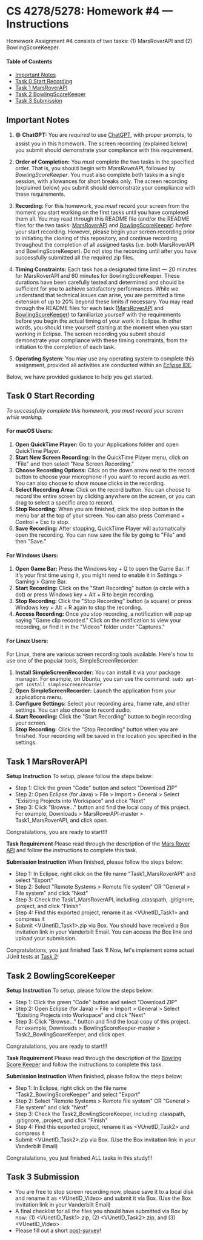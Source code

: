 # CS 4278/5278: Homework #4 — Instructions

Homework Assignment #4 consists of two tasks: (1) MarsRoverAPI and (2) BowlingScoreKeeper. 

#### Table of Contents
* [Important Notes](#important-notes)
* [Task 0 Start Recording](#task-0-start-recording)
* [Task 1 MarsRoverAPI](#task-1-marsroverapi)
* [Task 2 BowlingScoreKeeper](#task-2-bowlingscorekeeper)
* [Task 3 Submission](#task-3-submission)

## Important Notes

1. 🟢 **ChatGPT:** You are *required* to use [ChatGPT](https://chat.openai.com/), with proper prompts, to assist you in this homework. The screen recording (explained below) you submit should demonstrate your compliance with this requirement.



1. **Order of Completion:** You *must* complete the two tasks in the specified order. That is, you should begin with *MarsRoverAPI*, followed by *BowlingScoreKeeper*. You must also complete both tasks in a single session, with allowances for short breaks only. The screen recording (explained below) you submit should demonstrate your compliance with these requirements.

1. **Recording:** For this homework, you *must* record your screen from the moment you start working on the first tasks until you have completed them all. You may read through this README file (and/or the README files for the two tasks: [MarsRoverAPI](https://github.com/largehappygroup/HW4-G2/blob/main/Task1_MarsRoverAPI/README.md) and [BowlingScoreKeeper](https://github.com/largehappygroup/HW4-G2/blob/main/Task2_BowlingScoreKeeper/README.md)) *before* your start recording. However, please begin your screen recording prior to initiating the cloning of this repository, and continue recording throughout the completion of all assigned tasks (i.e. both MarsRoverAPI and BowlingScoreKeeper). Do not stop the recording until after you have successfully submitted all the required zip files.

1. **Timing Constraints:** Each task has a designated time limit — 20 minutes for MarsRoverAPI and 60 minutes for BowlingScoreKeeper. These durations have been carefully tested and determined and should be sufficient for you to achieve satisfactory performances. While we understand that technical issues can arise, you are permitted a time extension of up to 20% beyond these limits if necessary. You may read through the README files for each task ([MarsRoverAPI](https://github.com/largehappygroup/HW4-G2/blob/main/Task1_MarsRoverAPI/README.md) and [BowlingScoreKeeper](https://github.com/largehappygroup/HW4-G2/blob/main/Task2_BowlingScoreKeeper/README.md)) to familiarize yourself with the requirements before you begin the actual timing of your work in Eclipse. In other words, you should time yourself starting at the moment when you start working in Eclipse. The screen recording you submit should demonstrate your compliance with these timing constraints, from the initiation to the completion of each task.


1. **Operating System:** You may use any operating system to complete this assignment, provided all activities are conducted within an [*Eclipse* IDE](https://github.com/largehappygroup/HW4-G2/blob/main/eclipse.md).

Below, we have provided guidance to help you get started.



## Task 0 Start Recording

*To successfully complete this homework, you must record your screen while working.*

#### For macOS Users:

1. **Open QuickTime Player:** Go to your Applications folder and open QuickTime Player.
2. **Start New Screen Recording:** In the QuickTime Player menu, click on "File" and then select "New Screen Recording."
3. **Choose Recording Options:** Click on the down arrow next to the record button to choose your microphone if you want to record audio as well. You can also choose to show mouse clicks in the recording.
4. **Select Recording Area:** Click on the record button. You can choose to record the entire screen by clicking anywhere on the screen, or you can drag to select a specific area to record.
5. **Stop Recording:** When you are finished, click the stop button in the menu bar at the top of your screen. You can also press Command + Control + Esc to stop.
6. **Save Recording:** After stopping, QuickTime Player will automatically open the recording. You can now save the file by going to "File" and then "Save."

#### For Windows Users:

1. **Open Game Bar:** Press the Windows key + G to open the Game Bar. If it's your first time using it, you might need to enable it in Settings > Gaming > Game Bar.
2. **Start Recording:** Click on the "Start Recording" button (a circle with a dot) or press Windows key + Alt + R to begin recording.
3. **Stop Recording:** Click the "Stop Recording" button (a square) or press Windows key + Alt + R again to stop the recording.
4. **Access Recording:** Once you stop recording, a notification will pop up saying "Game clip recorded." Click on the notification to view your recording, or find it in the "Videos" folder under "Captures."

#### For Linux Users:

For Linux, there are various screen recording tools available. Here's how to use one of the popular tools, SimpleScreenRecorder:

1. **Install SimpleScreenRecorder:** You can install it via your package manager. For example, on Ubuntu, you can use the command: `sudo apt-get install simplescreenrecorder`
2. **Open SimpleScreenRecorder:** Launch the application from your applications menu.
3. **Configure Settings:** Select your recording area, frame rate, and other settings. You can also choose to record audio.
4. **Start Recording:** Click the "Start Recording" button to begin recording your screen.
5. **Stop Recording:** Click the "Stop Recording" button when you are finished. Your recording will be saved in the location you specified in the settings.

## Task 1 MarsRoverAPI

**Setup Instruction**
To setup, please follow the steps below:

- Step 1: Click the green "Code" button and select "Download ZIP"
- Step 2: Open Eclipse (for Java) > File > Import > General > Select "Exisiting Projects into Workspace" and click "Next"
- Step 3: Click "Browse..." button and find the local copy of this project. For example, Downloads > MarsRoverAPI-master > Task1_MarsRoverAPI, and click open.

Congratulations, you are ready to start!!! 

**Task Requirement**
Please read through the description of the [Mars Rover API](https://github.com/largehappygroup/HW4-G2/blob/main/Task1_MarsRoverAPI/README.md) and follow the instructions to complete this task. 

**Submission Instruction**
When finished, please follow the steps below:

- Step 1: In Eclipse, right click on the file name "Task1_MarsRoverAPI" and select "Export"
- Step 2: Select "Remote Systems > Remote file system" OR "General > File system"
and click "Next"
- Step 3: Check the Task1_MarsRoverAPI, including .classpath, .gitignore, .project, and click "Finish"
- Step 4: Find this exported project, rename it as <VUnetID_Task1> and compress it
- Submit <VUnetID_Task1>.zip via Box. You should have received a Box invitation link in your Vanderbilt Email. You can access the Box link and upload your submission.

Congratulations, you just finished Task 1! Now, let's implement some actual JUnit tests at [Task 2](https://github.com/largehappygroup/HW4-G2/tree/main/Task2_BowlingScoreKeeper)!

## Task 2 BowlingScoreKeeper

**Setup Instruction**
To setup, please follow the steps below:

- Step 1: Click the green "Code" button and select "Download ZIP"
- Step 2: Open Eclipse (for Java) > File > Import > General > Select "Exisiting Projects into Workspace" and click "Next"
- Step 3: Click "Browse..." button and find the local copy of this project. For example, Downloads > BowlingScoreKeeper-master > Task2_BowlingScoreKeeper, and click open.

Congratulations, you are ready to start!!! 

**Task Requirement**
Please read through the description of the [Bowling Score Keeper](https://github.com/largehappygroup/HW4-G2/blob/main/Task2_BowlingScoreKeeper/README.md) and follow the instructions to complete this task. 

**Submission Instruction**
When finished, please follow the steps below:

- Step 1: In Eclipse, right click on the file name "Task2_BowlingScoreKeeper" and select "Export"
- Step 2: Select "Remote Systems > Remote file system" OR "General > File system"
and click "Next"
- Step 3: Check the Task2_BowlingScoreKeeper, including .classpath, .gitignore, .project, and click "Finish"
- Step 4: Find this exported project, rename it as <VUnetID_Task2> and compress it
- Submit <VUnetID_Task2>.zip via Box. (Use the Box invitation link in your Vanderbilt Email)

Congratulations, you just finished ALL tasks in this study!!! 

## Task 3 Submission
- You are free to stop screen recording now, please save it to a local disk and rename it as <VUnetID_Video> and submit it via Box. (Use the Box invitation link in your Vanderbilt Email)
- A final checklist for all the files you should have submitted via Box by now: (1) <VUnetID_Task1>.zip, (2) <VUnetID_Task2>.zip, and (3) <VUnetID_Video>
- Please fill out a short [post-survey](https://forms.gle/KxmeYFniYkvUq9LD6)!


